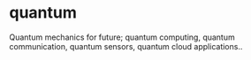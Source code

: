 # quantum
Quantum mechanics for future; quantum computing, quantum communication, quantum sensors, quantum cloud applications..

